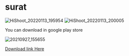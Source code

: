 # surat
![HiShoot_20220113_195954](https://user-images.githubusercontent.com/97687889/149378374-57455f20-cb31-4766-9171-c774517da96d.png)
![HiShoot_20220113_200005](https://user-images.githubusercontent.com/97687889/149378712-78bc3639-2ee6-4b95-9eb6-a64a60e3e08f.png)

You can download in google play store

![20210927_155655](https://user-images.githubusercontent.com/97687889/149378986-bd1644de-838d-4b45-8028-25c59f204ece.png)

[Download link Here](https://play.google.com/store/apps/details?id=com.dya.surat)
